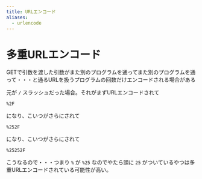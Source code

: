 ```yaml
---
title: URLエンコード
aliases:
  - urlencode
---
```




多重URLエンコード
================================================================================

GETで引数を渡した引数がまた別のプログラムを通ってまた別のプログラムを通って・・・と通るURLを扱うプログラムの回数だけエンコードされる場合がある

元が `/` スラッシュだった場合。それがまずURLエンコードされて

```
%2F
```

になり、こいつがさらにされて


```
%252F
```


になり、こいつがさらにされて


```
%25252F
```

こうなるので・・・つまり `%` が `%25` なのでやたら頭に `25` がついているやつは多重URLエンコードされている可能性が高い。


